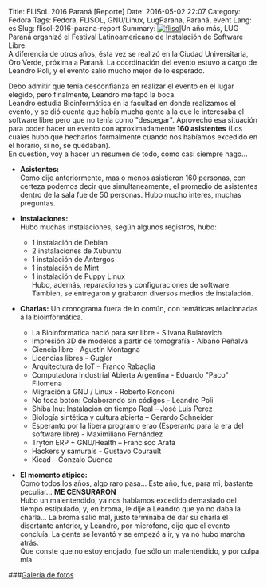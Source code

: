 Title: FLISoL 2016 Paraná [Reporte]
Date: 2016-05-02 22:07
Category: Fedora
Tags: Fedora, FLISOL, GNU/Linux, LugParana, Paraná, event
Lang: es
Slug: flisol-2016-parana-report
Summary: <a href="http://www.flisol.info" target="_blank"><img alt="flisol" src="/images/article/2015/05/FLISoL2015.png" class="alignright"></a>Un año más, LUG Paraná organizó el Festival Latinoamericano de Instalación de Software Libre.</br>  A diferencia de otros años, ésta vez se realizó en la Ciudad Universitaria, Oro Verde, próxima a Paraná. La coordinación del evento estuvo a cargo de Leandro Poli, y el evento salió mucho mejor de lo esperado.  

Debo admitir que tenía desconfianza en realizar el evento en el lugar elegido, pero finalmente, Leandro me tapó la boca.  
Leandro estudia Bioinformática en la facultad en donde realizamos el evento, y se dió cuenta que había mucha gente a la que le interesaba el software libre pero que no tenía como "despegar". Aprovechó esa situación para poder hacer un evento con aproximadamente **160 asistentes** (Los cuales hubo que hecharlos formalmente cuando nos habíamos excedido en el horario, si no, se quedaban).  
En cuestión, voy a hacer un resumen de todo, como casi siempre hago...  

* **Asistentes:**  
    Como dije anteriormente, mas o menos asistieron 160 personas, con certeza podemos decir que simultaneamente, el promedio de asistentes dentro de la sala fue de 50 personas. Hubo mucho interes, muchas preguntas.  

* **Instalaciones:**  
    Hubo muchas instalaciones, según algunos registros, hubo:  
    * 1 instalación de Debian  
    * 2 instalaciones de Xubuntu
    * 1 instalación de Antergos
    * 1 instalación de Mint
    * 1 instalación de Puppy Linux  
    Hubo, además, reparaciones y configuraciones de software.  
    Tambien, se entregaron y grabaron diversos medios de instalación.

* **Charlas:**
    Un cronograma fuera de lo común, con temáticas relacionadas a la bioinformática.
    * La Bioinformatica nació para ser libre - Silvana Bulatovich  
    * Impresión 3D de modelos a partir de tomografía - Albano Peñalva  
    * Ciencia libre - Agustín Montagna  
    * Licencias libres - Gugler  
    * Arquitectura de IoT – Franco Rabaglia  
    * Computadora Industrial Abierta Argentina - Eduardo "Paco" Filomena  
    * Migración a GNU / Linux - Roberto Ronconi  
    * No toca botón: Colaborando sin códigos - Leandro Poli  
    * Shiba Inu: Instalación en tiempo Real – José Luis Perez  
    * Biología sintética y cultura abierta – Gerardo Schneider  
    * Esperanto por la libera programo erao (Esperanto para la era del software libre) - Maximiliano Fernández  
    * Tryton ERP + GNU/Health – Francisco Arata  
    * Hackers y samurais - Gustavo Courault  
    * Kicad – Gonzalo Cuenca  

* **El momento atípico:**  
    Como todos los años, algo raro pasa... Éste año, fue, para mi, bastante peculiar... **ME CENSURARON**  
    Hubo un malentendido, ya nos habíamos excedido demasiado del tiempo estipulado, y, en broma, le dije a Leandro que yo no daba la charla... La broma salió mal, justo terminaba de dar su charla el disertante anterior, y Leandro, por micrófono, dijo que el evento concluía. La gente se levantó y se empezó a ir, y ya no hubo marcha atrás.  
    Que conste que no estoy enojado, fue sólo un malentendido, y por culpa mía.
   
###<a href="/images/galleries/2016/FLISoL2016" target="_blank">Galería de fotos</a> 
